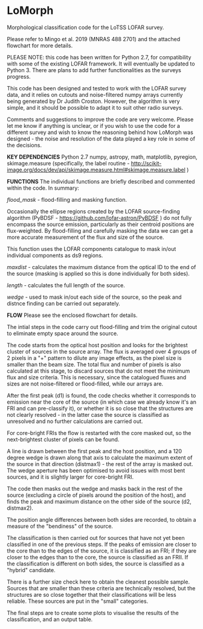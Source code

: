 # LoMorph
Morphological classification code for the LoTSS LOFAR survey.

Please refer to Mingo et al. 2019 (MNRAS 488 2701) and the attached flowchart for more details.

PLEASE NOTE: this code has been written for Python 2.7, for compatibility with some of the existing LOFAR framework. It will eventually be updated to Python 3. There are plans to add further functionalities as the surveys progress.

This code has been designed and tested to work with the LOFAR survey data, and it relies on cutouts and noise-filtered numpy arrays currently being generated by Dr Judith Croston. However, the algorithm is very simple, and it should be possible to adapt it to suit other radio surveys. 

Comments and suggestions to improve the code are very welcome. Please let me know if anything is unclear, or if you wish to use the code for a different survey and wish to know the reasoning behind how LoMorph was designed - the noise and resolution of the data played a key role in some of the decisions.

**KEY DEPENDENCIES**
Python 2.7
numpy, astropy, math, matplotlib, pyregion, skimage.measure (specifically, the label routine - http://scikit-image.org/docs/dev/api/skimage.measure.html#skimage.measure.label )

**FUNCTIONS**
The individual functions are briefly described and commented within the code. In summary:

*flood_mask* - flood-filling and masking function. 

Occasionally the ellipse regions created by the LOFAR source-finding algorithm (PyBDSF - https://github.com/lofar-astron/PyBDSF ) do not fully encompass the source emission, particularly as their centroid positions are flux-weighted. By flood-filling and carefully masking the data we can get a more accurate measurement of the flux and size of the source.

This function uses the LOFAR components catalogue to mask in/out individual components as ds9 regions.

*maxdist* - calculates the maximum distance from the optical ID to the end of the source (masking is applied so this is done individually for both sides).

*length* - calculates the full length of the source.

*wedge* - used to mask in/out each side of the source, so the peak and distnce finding can be carried out separately.

**FLOW**
Please see the enclosed flowchart for details.

The intial steps in the code carry out flood-filling and trim the original cutout to eliminate empty space around the source. 

The code starts from the optical host position and looks for the brightest cluster of sources in the source array. The flux is averaged over 4 groups of 2 pixels in a "+" pattern to dilute any image effects, as the pixel size is smaller than the beam size. The total flux and number of pixels is also calculated at this stage, to discard sources that do not meet the minimum flux and size criteria. This is necessary, since the catalogued fluxes and sizes are not noise-filtered or flood-filled, while our arrays are.

After the first peak (d1) is found, the code checks whether it corresponds to emission near the core of the source (in which case we already know it's an FRI and can pre-classify it), or whether it is so close that the structures are not clearly resolved - in the latter case the source is classified as unresolved and no further calculations are carried out. 

For core-bright FRIs the flow is restarted with the core masked out, so the next-brightest cluster of pixels can be found. 

A line is drawn between the first peak and the host position, and a 120 degree wedge is drawn along that axis to calculate the maximum extent of the source in that direction (distmax1) - the rest of the array is masked out. The wedge aperture has been optimised to avoid issues with most bent sources, and it is slightly larger for core-bright FRI.

The code then masks out the wedge and masks back in the rest of the source (excluding a circle of pixels around the position of the host), and finds the peak and maximum distance on the other side of the source (d2, distmax2).

The position angle differences between both sides are recorded, to obtain a measure of the "bendiness" of the source.

The classification is then carried out for sources that have not yet been classified in one of the previous steps. If the peaks of emission are closer to the core than to the edges of the source, it is classified as an FRI; if they are closer to the edges than to the core, the source is classified as an FRII. If the classification is different on both sides, the source is classified as a "hybrid" candidate. 

There is a further size check here to obtain the cleanest possible sample. Sources that are smaller than these criteria are technically resolved, but the structures are so close together that their classifications will be less reliable. These sources are put in the "small" categories.

The final steps are to create some plots to visualise the results of the classification, and an output table.
